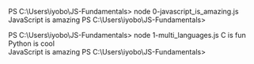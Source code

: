 PS C:\Users\iyobo\JS-Fundamentals> node 0-javascript_is_amazing.js JavaScript is amazing PS C:\Users\iyobo\JS-Fundamentals>

PS C:\Users\iyobo\JS-Fundamentals> node 1-multi_languages.js
C is fun
Python is cool       
JavaScript is amazing
PS C:\Users\iyobo\JS-Fundamentals> 
